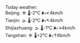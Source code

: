Today weather:  
Beijing: ☀️   🌡️-2°C 🌬️↙4km/h  
Tianjin: 🌫  🌡️-2°C 🌬️↖4km/h  
Shijiazhuang: 🌫  🌡️-1°C 🌬️↘4km/h  
Tangshan: ☀️   🌡️+2°C 🌬️↑6km/h  
